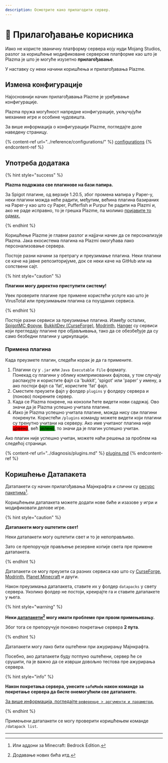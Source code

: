 ```yaml
---
description: Осмотрите како прилагодити сервер.
---
```


# 🎨 Прилагођавање корисника

Иако не користе званичну платформу сервера коју нуди Mojang Studios,
разлог за коришћење модификоване серверске платформе као што је Plazma је што је могуће изузетно
**прилагођавање**.

У наставку су неки начини коришћења и прилагођавања Plazme.

## Измена конфигурације <a href="#id-1" id="id-1"></a>

Најосновнији начин прилагођавања Plazme је уређивање конфигурације.

Plazma пружа могућност напредне конфигурације, укључујући механике игре и особине чудовишта.

За више информација о конфигурацији Plazme, погледајте доле наведену страницу.

{% content-ref url="../reference/configurations/" %}
[configurations](../reference/configurations/)
{% endcontent-ref %}

## Употреба додатака <a href="#id-2" id="id-2"></a>

{% hint style="success" %}

**Plazma подржава све плагинове на бази папира.**

За Spigot плагине, од верзије 1.20.5, због промена мапира у Paper-у, неки плагини можда неће радити, међутим, већина плагина базираних на Paper-у као што су Paper, Pufferfish и Purpur ће радити на Plazmi и, ако не раде исправно, то је грешка Plazme, па молимо [пријавите то одмах.](../diagnosis/plugins.md)

{% endhint %}

Коришћење Plazme је главни разлог и најјачи начин да се персонализује Plazma.
Јака екосистема плагина на Plazmi омогућава лако персонализовање сервера.

Постоје разни начини за претрагу и преузимање плагина. Неки плагини се каче на јавне репозиторијуме, док се неки каче на GitHub или на сопствени сајт.

{% hint style="caution" %}

**Плагини могу директно приступити систему!**

Увек проверите плагине пре примене користећи услуге као што је VirusTotal или преузимањем плагина са поузданих сервиса.

{% endhint %}

Постоје разни сервиси за преузимање плагина. Између осталих, [SpigotMC Форум](https://www.spigotmc.org/resources/), [BukkitDev (CurseForge)](https://dev.bukkit.org/bukkit-plugins), [Modrinth](https://modrinth.com/plugins), [Hanger](https://hangar.papermc.io/) су сервиси који прегледају плагине пре објављивања, тако да се обезбеђује да су само безбедни плагини у циркулацији.

### Примена плагина <a href="#id-2.1" id="id-2.1"></a>

Када преузмете плагин, следећи корак је да га примените.

1. Плагини су у `.jar` или `Java Executable File` формату.\
   Понекад су плагини у облику компримованих фајлова, у том случају
   распакујте и користите фајл са 'bukkit', 'spigot' или 'paper' у имену,
   а ако постоји фајл са 'fat', користите 'fat' фајл.
2. Сместите преузети фајл у фолдер `plugins` у фолдеру сервера и (поново) покрените сервер.
3. Када се Plazma покрене, на конзоли ћете видети нови садржај.
   Ово значи да је Plazma успешно учитала плагине.
4. Иако је Plazma успешно учитала плагине, можда нису сви плагини покренути.
   Користећи `/plugins` команду можете видети који плагини су тренутно учитани на серверу.
   Ако име учитаног плагина није <mark style="background-color:red;">црвено</mark>, већ <mark style="background-color:green;">зелено</mark>, то значи да је плагин успешно учитан.

Ако плагин није успешно учитан, можете наћи решења за проблем на следећој страници.

{% content-ref url="../diagnosis/plugins.md" %}
[plugins.md](../diagnosis/plugins.md)
{% endcontent-ref %}

## Коришћење Датапакета <a href="#id-3" id="id-3"></a>

Датапакети су начин прилагођавања Мајнкрафта и слични су [ресурс пакетима](#user-content-fn-1)[^1].

Коришћењем датапакета можете додати нове биће и изазове у игри и модификовати делове игре.

{% hint style="caution" %}

**Датапакети могу оштетити свет!**

Неки датапакети могу оштетити свет и то је непоправљиво.

Зато се препоручује прављење резервне копије света пре примене датапакета.

{% endhint %}

Датапакети се могу преузети са разних сервиса као што су [CurseForge](https://www.curseforge.com/minecraft/search?page=1\&pageSize=50\&sortBy=relevancy\&class=data-packs), [Modrinth](https://modrinth.com/datapacks), [Planet Minecraft](https://www.planetminecraft.com/data-packs/) и други.

Након преузимања датапакета, ставите их у фолдер `datapacks` у свету сервера.
Уколико фолдер не постоји, креирајте га и ставите датапакете у њега.

{% hint style="warning" %}

**Неки [датапакети](#user-content-fn-2)[^2] могу имати проблеме при првом примењивању.**

Због тога се препоручује поновно покретање сервера **2 пута**.

{% endhint %}

Датапакети могу лако бити оштећени при ажурирању Мајнкрафта.

Посебно, ако датапакети буду потпуно оштећени, сервер ће се срушити, па је важно да се изврши довољно тестова пре ажурирања сервера.

{% hint style="info" %}

**Након покретања сервера, унесите `safeMode` након команде за покретање сервера да бисте онемогућили све датапакете.**

[За више информација, погледајте `референце > аргументи и параметри`.](../reference/arguments.md)

{% endhint %}

Примењени датапакети се могу проверити коришћењем команде `/datapack list`.

***

[^1]: Или аддони за Minecraft: Bedrock Edition.

[^2]: Додавање нових бића итд.
